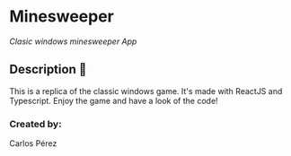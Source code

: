 # Minesweeper

_Clasic windows minesweeper App_

## Description :page_with_curl:

This is a replica of the classic windows game. It's made with ReactJS and Typescript. Enjoy the game and have a look of the code!

### Created by:

Carlos Pérez
